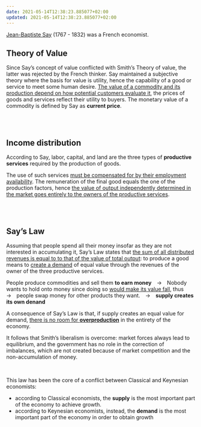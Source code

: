 ```yaml
---
date: 2021-05-14T12:38:23.885077+02:00
updated: 2021-05-14T12:38:23.885077+02:00
---
```

[Jean-Baptiste Say] (1767 - 1832) was a French economist.

## Theory of Value

Since Say’s concept of value conflicted with Smith’s Theory of value, the latter was rejected by the French thinker. Say maintained a subjective theory where the basis for value is utility, hence the capability of a good or service to meet some human desire. <u>The value of a commodity and its production depend on how potential customers evaluate it</u>, the prices of goods and services reflect their utility to buyers. The monetary value of a commodity is defined by Say as **current price**.

<br>
<br>

## Income distribution

According to Say, labor, capital, and land are the three types of **productive services** required by the production of goods.

The use of such services <u>must be compensated for by their employment availability</u>. The remuneration of the final good equals the one of the production factors, hence <u>the value of output independently determined in the market goes entirely to the owners of the productive services</u>.

<br>
<br>

## Say’s Law

Assuming that people spend all their money insofar as they are not interested in accumulating it, Say’s Law states that <u class='thick'>the sum of all distributed revenues is equal to to that of the value of total output</u>: to produce a good means to <u>create a demand</u> of equal value through the revenues of the owner of the three productive services.

<div class="box">
	People produce commodities and sell them <strong>to earn money</strong>&emsp;&rarr;&emsp;Nobody wants to hold onto money since doing so <u>would make its value fall</u>, thus&emsp;&rarr;&emsp;people swap money for other products they want.&emsp;&rarr;&emsp;<strong>supply creates its own denand</strong>
</div>

A consequence of Say’s Law is that, if supply creates an equal value for demand, <u>there is no room for <strong>overproduction</strong></u> in the entirety of the economy.

It follows that Smith’s liberalism is overcome: market forces always lead to equilibrium, and the government has no role in the correction of imbalances, which are not created because of market competition and the non-accumulation of money.

<br>

This law has been the core of a conflict between Classical and Keynesian economists:
- according to Classical economists, the **supply** is the most important part of the economy to achieve growth.
- according to Keynesian economists, instead, the **demand** is the most important part of the economy in order to obtain growth

[Jean-Baptiste Say]: https://en.wikipedia.org/wiki/Jean-Baptiste_Say 'Jean-Baptiste Say on Wikipedia'